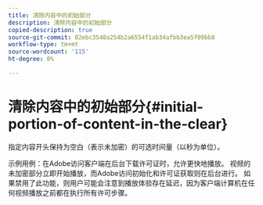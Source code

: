 ```yaml
---
title: 清除内容中的初始部分
description: 清除内容中的初始部分
copied-description: true
source-git-commit: 02ebc3548a254b2a6554f1ab34afbb3ea5f09bb8
workflow-type: tm+mt
source-wordcount: '115'
ht-degree: 0%

---
```


# 清除内容中的初始部分{#initial-portion-of-content-in-the-clear}

指定内容开头保持为空白（表示未加密）的可选时间量（以秒为单位）。

示例用例：在Adobe访问客户端在后台下载许可证时，允许更快地播放。 视频的未加密部分立即开始播放，而Adobe访问初始化和许可证获取则在后台进行。 如果禁用了此功能，则用户可能会注意到播放体验存在延迟，因为客户端计算机在任何视频播放之前都在执行所有许可步骤。
